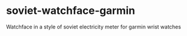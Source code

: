 # soviet-watchface-garmin
Watchface in a style of soviet electricity meter for garmin wrist watches
